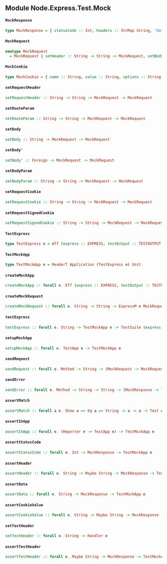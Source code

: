 ## Module Node.Express.Test.Mock

#### `MockResponse`

``` purescript
type MockResponse = { statusCode :: Int, headers :: StrMap String, "data" :: String, cookies :: StrMap MockCookie }
```

#### `MockRequest`

``` purescript
newtype MockRequest
  = MockRequest { setHeader :: String -> String -> MockRequest, setBody :: Foreign -> MockRequest, setBodyParam :: String -> String -> MockRequest, setRouteParam :: String -> String -> MockRequest, setCookie :: String -> String -> MockRequest, setSignedCookie :: String -> String -> MockRequest }
```

#### `MockCookie`

``` purescript
type MockCookie = { name :: String, value :: String, options :: String }
```

#### `setRequestHeader`

``` purescript
setRequestHeader :: String -> String -> MockRequest -> MockRequest
```

#### `setRouteParam`

``` purescript
setRouteParam :: String -> String -> MockRequest -> MockRequest
```

#### `setBody`

``` purescript
setBody :: String -> MockRequest -> MockRequest
```

#### `setBody'`

``` purescript
setBody' :: Foreign -> MockRequest -> MockRequest
```

#### `setBodyParam`

``` purescript
setBodyParam :: String -> String -> MockRequest -> MockRequest
```

#### `setRequestCookie`

``` purescript
setRequestCookie :: String -> String -> MockRequest -> MockRequest
```

#### `setRequestSignedCookie`

``` purescript
setRequestSignedCookie :: String -> String -> MockRequest -> MockRequest
```

#### `TestExpress`

``` purescript
type TestExpress e = Aff (express :: EXPRESS, testOutput :: TESTOUTPUT | e)
```

#### `TestMockApp`

``` purescript
type TestMockApp e = ReaderT Application (TestExpress e) Unit
```

#### `createMockApp`

``` purescript
createMockApp :: forall e. Eff (express :: EXPRESS, testOutput :: TESTOUTPUT | e) Application
```

#### `createMockRequest`

``` purescript
createMockRequest :: forall e. String -> String -> ExpressM e MockRequest
```

#### `testExpress`

``` purescript
testExpress :: forall e. String -> TestMockApp e -> TestSuite (express :: EXPRESS, testOutput :: TESTOUTPUT | e)
```

#### `setupMockApp`

``` purescript
setupMockApp :: forall e. TestApp e -> TestMockApp e
```

#### `sendRequest`

``` purescript
sendRequest :: forall e. Method -> String -> (MockRequest -> MockRequest) -> (MockResponse -> TestMockApp e) -> TestMockApp e
```

#### `sendError`

``` purescript
sendError :: forall e. Method -> String -> String -> (MockResponse -> TestMockApp e) -> TestMockApp e
```

#### `assertMatch`

``` purescript
assertMatch :: forall a e. Show a => Eq a => String -> a -> a -> Test e
```

#### `assertInApp`

``` purescript
assertInApp :: forall e. (Reporter e -> TestApp e) -> TestMockApp e
```

#### `assertStatusCode`

``` purescript
assertStatusCode :: forall e. Int -> MockResponse -> TestMockApp e
```

#### `assertHeader`

``` purescript
assertHeader :: forall e. String -> Maybe String -> MockResponse -> TestMockApp e
```

#### `assertData`

``` purescript
assertData :: forall e. String -> MockResponse -> TestMockApp e
```

#### `assertCookieValue`

``` purescript
assertCookieValue :: forall e. String -> Maybe String -> MockResponse -> TestMockApp e
```

#### `setTestHeader`

``` purescript
setTestHeader :: forall e. String -> Handler e
```

#### `assertTestHeader`

``` purescript
assertTestHeader :: forall e. Maybe String -> MockResponse -> TestMockApp e
```


